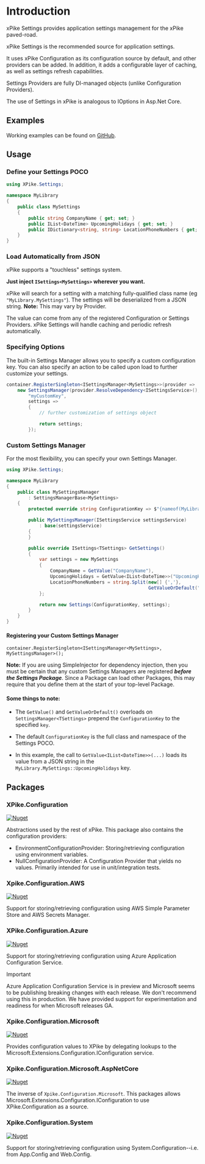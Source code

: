 # Introduction

xPike Settings provides application settings management for the xPike paved-road.

xPike Settings is the recommended source for application settings.

It uses xPike Configuration as its configuration source by default, and other providers can be added.
In addition, it adds a configurable layer of caching, as well as settings refresh capabilities.

Settings Providers are fully DI-managed objects (unlike Configuration Providers).

The use of Settings in xPike is analogous to IOptions in Asp.Net Core.

## Examples

Working examples can be found on [GitHub](https://github.com/xpike/settings/tree/master/examples).

## Usage

### Define your Settings POCO

```cs
using XPike.Settings;

namespace MyLibrary
{
    public class MySettings
    {
        public string CompanyName { get; set; }
        public IList<DateTime> UpcomingHolidays { get; set; }
        public IDictionary<string, string> LocationPhoneNumbers { get; set; }
    }
}
```

### Load Automatically from JSON

xPike supports a "touchless" settings system.

**Just inject `ISettings<MySettings>` wherever you want.**

xPike will search for a setting with a matching fully-qualified class name (eg `"MyLibrary.MySettings"`).
The settings will be deserialized from a JSON string.  **Note:** This may vary by Provider.

The value can come from any of the registered Configuration or Settings Providers.
xPike Settings will handle caching and periodic refresh automatically.

### Specifying Options

The built-in Settings Manager allows you to specify a custom configuration key.  You can also specify an action
to be called upon load to further customize your settings.

```cs
container.RegisterSingleton<ISettingsManager<MySettings>>(provider =>
    new SettingsManager(provider.ResolveDependency<ISettingsService>(),
        "myCustomKey",
        settings =>
        {
            // further customization of settings object

            return settings;
        });
```

### Custom Settings Manager

For the most flexibility, you can specify your own Settings Manager.

```cs
using XPike.Settings;

namespace MyLibrary
{
    public class MySettingsManager
        : SettingsManagerBase<MySettings>
    {
        protected override string ConfigurationKey => $"{nameof(MyLibrary)}::{nameof(MySettings)}";

        public MySettingsManager(ISettingsService settingsService)
            : base(settingsService)
        {
        }

        public override ISettings<TSettings> GetSettings()
        {
            var settings = new MySettings
            {
                CompanyName = GetValue("CompanyName"),
                UpcomingHolidays = GetValue<IList<DateTime>>("UpcomingHolidays"),
                LocationPhoneNumbers = string.Split(new[] {','},
                                                    GetValueOrDefault("LocationPhoneNumbers", "555-1212"))
            };

            return new Settings(ConfigurationKey, settings);
        }
    }
}
```

#### Registering your Custom Settings Manager

`container.RegisterSingleton<ISettingsManager<MySettings>, MySettingsManager>();`

**Note:** If you are using SimpleInjector for dependency injection, then you must be certain
that any custom Settings Managers are registered ***before the Settings Package***.  Since a
Package can load other Packages, this may require that you define them at the start of your
top-level Package.

#### Some things to note:

- The `GetValue()` and `GetValueOrDefault()` overloads on `SettingsManager<TSettings>` prepend the `ConfigurationKey` to the specified `key`.

- The default `ConfigurationKey` is the full class and namespace of the Settings POCO.

- In this example, the call to `GetValue<IList<DateTime>>(...)` loads its value from a JSON string in the `MyLibrary.MySettings::UpcomingHolidays` key.

## Packages

### XPike.Configuration

[![Nuget](https://img.shields.io/nuget/v/XPike.Configuration)](https://nuget.org/packages/XPike.Configuration)

Abstractions used by the rest of xPike. This package also contains the configuration providers:

- EnvironmentConfigurationProvider: Storing/retrieving configuration using environment variables.
- NullConfigurationProvider: A Configuration Provider that yields no values. Primarily intended for use in unit/integration tests.

### Xpike.Configuration.AWS

[![Nuget](https://img.shields.io/nuget/v/Xpike.Configuration.AWS)](https://nuget.org/packages/Xpike.Configuration.AWS)

Support for storing/retrieving configuration using AWS Simple Parameter Store and AWS Secrets Manager.

### XPike.Configuration.Azure

[![Nuget](https://img.shields.io/nuget/v/XPike.Configuration.Azure)](https://nuget.org/packages/XPike.Configuration.Azure)

Support for storing/retrieving configuration using Azure Application Configuration Service.

> [!Important]
> Azure Application Configuration Service is in preview and Microsoft seems to be publishing breaking changes with each
> release. We don't recommend using this in production. We have provided support for experimentation and readiness for
> when Microsoft releases GA.

### Xpike.Configuration.Microsoft

[![Nuget](https://img.shields.io/nuget/v/Xpike.Configuration.Microsoft)](https://nuget.org/packages/Xpike.Configuration.Microsoft)

Provides configuration values to XPike by delegating lookups to the Microsoft.Extensions.Configuration.IConfiguration service.

### Xpike.Configuration.Microsoft.AspNetCore

[![Nuget](https://img.shields.io/nuget/v/Xpike.Configuration.Microsoft.AspNetCore)](https://nuget.org/packages/Xpike.Configuration.Microsoft.AspNetCore)

The inverse of `Xpike.Configuration.Microsoft`. This packages allows Microsoft.Extensions.Configuration.IConfiguration
to use XPike.Configuration as a source.

### Xpike.Configuration.System

[![Nuget](https://img.shields.io/nuget/v/Xpike.Configuration.System)](https://nuget.org/packages/Xpike.Configuration.System)

Support for storing/retrieving configuration using System.Configuration--i.e. from App.Config and Web.Config.
